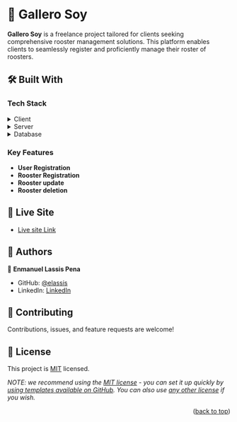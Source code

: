 <a name="readme-top"></a>

<!--
!!! IMPORTANT !!!
This README is an example of how you could professionally present your codebase. 
Writing documentation is a crucial part of your work as a professional software developer and cannot be ignored. 

You should modify this file to match your project and remove sections that don't apply.

REQUIRED SECTIONS:
- Table of Contents
- About the Project
  - Built With
  - Live Demo
- Getting Started
- Authors
- Future Features
- Contributing
- Show your support
- Acknowledgements
- License

OPTIONAL SECTIONS:
- FAQ

After you're finished please remove all the comments and instructions!

For more information on the importance of a professional README for your repositories: https://github.com/microverseinc/curriculum-transversal-skills/blob/main/documentation/articles/readme_best_practices.md
-->

<!-- PROJECT DESCRIPTION -->

# 📖 Gallero Soy <a name="about-project"></a>

**Gallero Soy**  is a freelance project tailored for clients seeking comprehensive rooster management solutions. This platform enables clients to seamlessly register and proficiently manage their roster of roosters.

## 🛠 Built With <a name="built-with"></a>

### Tech Stack <a name="tech-stack"></a>

<details>
  <summary>Client</summary>
  <ul>
    <li><a href="https://wordpress.com/">Wordpress</a></li>
    <li><a href="https://www.javascript.com/">Javascript</a></li>
    
  </ul>
</details>

<details>
  <summary>Server</summary>
  <ul>
    <li><a href="https://www.php.net/">PHP</a></li>
  </ul>
</details>

<details>
<summary>Database</summary>
  <ul>
    <li><a href="https://www.mysql.com/">MySQL</a></li>
  </ul>
</details>

<!-- Features -->

### Key Features <a name="key-features"></a>

- **User Registration**
- **Rooster Registration**
- **Rooster update**
- **Rooster deletion**
  
<!-- LIVE DEMO -->

## 🚀 Live Site

- [Live site Link](https://gallerosoy.lfy.com.do/)


## 👥 Authors <a name="authors"></a>

👤 **Enmanuel Lassis Pena**

- GitHub: [@elassis](https://github.com/elassis)
- LinkedIn: [LinkedIn](https://www.linkedin.com/in/enmanuel-lassis-pe%C3%B1a/)


<!-- CONTRIBUTING -->

## 🤝 Contributing <a name="contributing"></a>

Contributions, issues, and feature requests are welcome!

<!-- LICENSE -->

## 📝 License <a name="license"></a>

This project is [MIT](./LICENSE) licensed.

_NOTE: we recommend using the [MIT license](https://choosealicense.com/licenses/mit/) - you can set it up quickly by [using templates available on GitHub](https://docs.github.com/en/communities/setting-up-your-project-for-healthy-contributions/adding-a-license-to-a-repository). You can also use [any other license](https://choosealicense.com/licenses/) if you wish._

<p align="right">(<a href="#readme-top">back to top</a>)</p>

